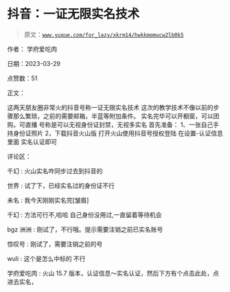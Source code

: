 # 抖音：一证无限实名技术

> 原文：[`www.yuque.com/for_lazy/xkrm14/hwkkmqmucw2lb0k5`](https://www.yuque.com/for_lazy/xkrm14/hwkkmqmucw2lb0k5)

作者： 学府爱吃肉

日期：2023-03-29

点赞数：51

正文：

这两天朋友圈非常火的抖音号称一证无限实名技术 这次的教学技术不像以前的步骤那么繁琐，之前的需要邮箱，半蓝等附加条件。 实名完毕可以开橱窗，可以团购，可直播 号称是可以无视身份证封禁，无视多实名 首先准备： 1、一张自己手持身份证照片 2，下载抖音火山版 打开火山使用抖音号授权登陆 在设置-认证信息里面 实名认证即可

评论区：

千幻 : 火山实名咋同步过去到抖音的

世界 : 试了下，已经实名过的身份证不行

未名 : 我今天刚刚实名完[皱眉]

千幻 : 方法可行不,哈哈 自己身份没用过,一直留着等待机会

bgz 洲洲 : 刚试了，不行哦。提示需要注销之前已实名账号

惊叹号 : 刚试了，需要注销之前的号

wuli : 这个是怎么中标的 不行

学府爱吃肉 : 火山 15.7 版本，认证信息～实名认证，然后下方有个点击此处，点进去实名，



